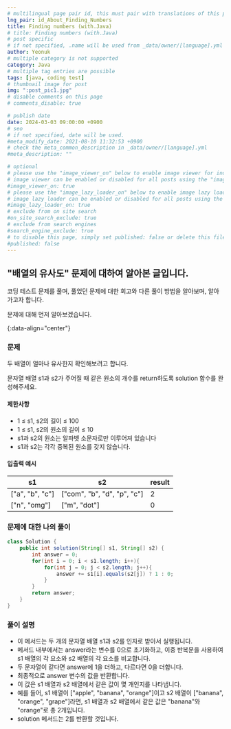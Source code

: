 ```yaml
---
# multilingual page pair id, this must pair with translations of this page. (This name must be unique)
lng_pair: id_About_Finding_Numbers
title: Finding numbers (with.Java)
# title: Finding numbers (with.Java)
# post specific
# if not specified, .name will be used from _data/owner/[language].yml
author: Yeonuk
# multiple category is not supported
category: Java
# multiple tag entries are possible
tags: [java, coding test]
# thumbnail image for post
img: ":post_pic1.jpg"
# disable comments on this page
# comments_disable: true

# publish date
date: 2024-03-03 09:00:00 +0900
# seo
# if not specified, date will be used.
#meta_modify_date: 2021-08-10 11:32:53 +0900
# check the meta_common_description in _data/owner/[language].yml
#meta_description: ""

# optional
# please use the "image_viewer_on" below to enable image viewer for individual pages or posts (_posts/ or [language]/_posts folders).
# image viewer can be enabled or disabled for all posts using the "image_viewer_posts: true" setting in _data/conf/main.yml.
#image_viewer_on: true
# please use the "image_lazy_loader_on" below to enable image lazy loader for individual pages or posts (_posts/ or [language]/_posts folders).
# image lazy loader can be enabled or disabled for all posts using the "image_lazy_loader_posts: true" setting in _data/conf/main.yml.
#image_lazy_loader_on: true
# exclude from on site search
#on_site_search_exclude: true
# exclude from search engines
#search_engine_exclude: true
# to disable this page, simply set published: false or delete this file
#published: false
---
```


<!-- outline-start -->

## "배열의 유사도" 문제에 대하여 알아본 글입니다.

코딩 테스트 문제를 풀며, 풀었던 문제에 대한 회고와 다른 풀이 방법을 알아보며, 알아가고자 합니다.

문제에 대해 먼저 알아보겠습니다.

{:data-align="center"}

<!-- outline-end -->

### 문제

두 배열이 얼마나 유사한지 확인해보려고 합니다.

문자열 배열 s1과 s2가 주어질 때 같은 원소의 개수를 return하도록 solution 함수를 완성해주세요.

#### 제한사항

- 1 ≤ s1, s2의 길이 ≤ 100
- 1 ≤ s1, s2의 원소의 길이 ≤ 10
- s1과 s2의 원소는 알파벳 소문자로만 이루어져 있습니다
- s1과 s2는 각각 중복된 원소를 갖지 않습니다.

#### 입출력 예시

| s1              | s2                          | result |
| --------------- | --------------------------- | ------ |
| ["a", "b", "c"] | ["com", "b", "d", "p", "c"] | 2      |
| ["n", "omg"]    | ["m", "dot"]                | 0      |

<!-- | start_num | end_num | result |
| --------- | ------- | ------ |
| 10        | 3       | 0      | -->

### 문제에 대한 나의 풀이

```java
class Solution {
    public int solution(String[] s1, String[] s2) {
        int answer = 0;
        for(int i = 0; i < s1.length; i++){
            for(int j = 0; j < s2.length; j++){
                answer += s1[i].equals(s2[j]) ? 1 : 0;
            }
        }
        return answer;
    }
}
```

### 풀이 설명

- 이 메서드는 두 개의 문자열 배열 s1과 s2를 인자로 받아서 실행됩니다.
- 메서드 내부에서는 answer라는 변수를 0으로 초기화하고, 이중 반복문을 사용하여 s1 배열의 각 요소와 s2 배열의 각 요소를 비교합니다.
- 두 문자열이 같다면 answer에 1을 더하고, 다르다면 0을 더합니다.
- 최종적으로 answer 변수의 값을 반환합니다.
- 이 값은 s1 배열과 s2 배열에서 같은 값이 몇 개인지를 나타냅니다.
- 예를 들어, s1 배열이 ["apple", "banana", "orange"]이고 s2 배열이 ["banana", "orange", "grape"]라면, s1 배열과 s2 배열에서 같은 값은 "banana"와 "orange"로 총 2개입니다.
- solution 메서드는 2를 반환할 것입니다.
